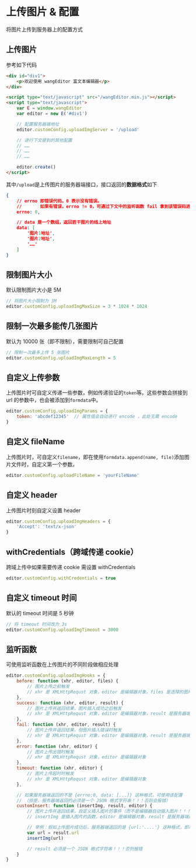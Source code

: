 # 上传图片 & 配置

将图片上传到服务器上的配置方式

## 上传图片

参考如下代码

```html
<div id="div1">
    <p>欢迎使用 wangEditor 富文本编辑器</p>
</div>

<script type="text/javascript" src="/wangEditor.min.js"></script>
<script type="text/javascript">
    var E = window.wangEditor
    var editor = new E('#div1')

    // 配置服务器端地址
    editor.customConfig.uploadImgServer = '/upload'

    // 进行下文提到的其他配置
    // ……
    // ……
    // ……

    editor.create()
</script>
```

其中`/upload`是上传图片的服务器端接口，接口返回的**数据格式**如下

```json
{
    // errno 即错误代码，0 表示没有错误。
    //       如果有错误，errno != 0，可通过下文中的监听函数 fail 拿到该错误码进行自定义处理
    errno: 0,

    // data 是一个数组，返回若干图片的线上地址
    data: [
        '图片1地址',
        '图片2地址',
        '……'
    ]
}
```

## 限制图片大小

默认限制图片大小是 5M

```javascript
// 将图片大小限制为 3M
editor.customConfig.uploadImgMaxSize = 3 * 1024 * 1024
```

## 限制一次最多能传几张图片

默认为 10000 张（即不限制），需要限制可自己配置

```javascript
// 限制一次最多上传 5 张图片
editor.customConfig.uploadImgMaxLength = 5
```

## 自定义上传参数

上传图片时可自定义传递一些参数，例如传递验证的`token`等。这些参数会拼接到 url 的参数中，也会被添加到`formdata`中。

```javascript
editor.customConfig.uploadImgParams = {
    token: 'abcdef12345'  // 属性值会自动进行 encode ，此处无需 encode
}
```

## 自定义 fileName

上传图片时，可自定义`filename`，即在使用`formdata.append(name, file)`添加图片文件时，自定义第一个参数。

```javascript
editor.customConfig.uploadFileName = 'yourFileName'
```

## 自定义 header

上传图片时刻自定义设置 header

```javascript
editor.customConfig.uploadImgHeaders = {
    'Accept': 'text/x-json'
}
```

## withCredentials（跨域传递 cookie）

跨域上传中如果需要传递 cookie 需设置 withCredentials

```javascript
editor.customConfig.withCredentials = true
```

## 自定义 timeout 时间

默认的 timeout 时间是 5 秒钟

```javascript
// 将 timeout 时间改为 3s
editor.customConfig.uploadImgTimeout = 3000
```

## 监听函数

可使用监听函数在上传图片的不同阶段做相应处理

```javascript
editor.customConfig.uploadImgHooks = {
    before: function (xhr, editor, files) {
        // 图片上传之前触发
        // xhr 是 XMLHttpRequst 对象，editor 是编辑器对象，files 是选择的图片文件
    },
    success: function (xhr, editor, result) {
        // 图片上传并返回结果，图片插入成功之后触发
        // xhr 是 XMLHttpRequst 对象，editor 是编辑器对象，result 是服务器端返回的结果
    },
    fail: function (xhr, editor, result) {
        // 图片上传并返回结果，但图片插入错误时触发
        // xhr 是 XMLHttpRequst 对象，editor 是编辑器对象，result 是服务器端返回的结果
    },
    error: function (xhr, editor) {
        // 图片上传出错时触发
        // xhr 是 XMLHttpRequst 对象，editor 是编辑器对象
    },
    timeout: function (xhr, editor) {
        // 图片上传超时时触发
        // xhr 是 XMLHttpRequst 对象，editor 是编辑器对象
    },

    // 如果服务器端返回的不是 {errno:0, data: [...]} 这种格式，可使用该配置
    // （但是，服务器端返回的必须是一个 JSON 格式字符串！！！否则会报错）
    customInsert: function (insertImg, result, editor) {
        // 图片上传并返回结果，自定义插入图片的事件（而不是编辑器自动插入图片！！！）
        // insertImg 是插入图片的函数，editor 是编辑器对象，result 是服务器端返回的结果

        // 举例：假如上传图片成功后，服务器端返回的是 {url:'....'} 这种格式，即可这样插入图片：
        var url = result.url
        insertImg(url)

        // result 必须是一个 JSON 格式字符串！！！否则报错
    }
}
```
